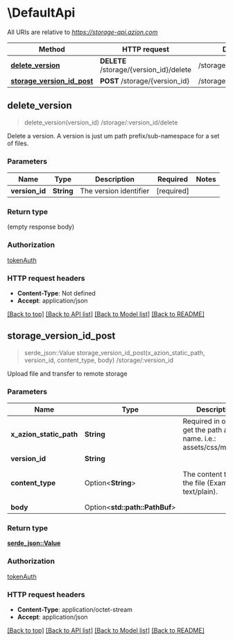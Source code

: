 # \DefaultApi

All URIs are relative to *https://storage-api.azion.com*

Method | HTTP request | Description
------------- | ------------- | -------------
[**delete_version**](DefaultApi.md#delete_version) | **DELETE** /storage/{version_id}/delete | /storage/:version_id/delete
[**storage_version_id_post**](DefaultApi.md#storage_version_id_post) | **POST** /storage/{version_id} | /storage/:version_id



## delete_version

> delete_version(version_id)
/storage/:version_id/delete

Delete a version. A version is just um path prefix/sub-namespace for a set of files.

### Parameters


Name | Type | Description  | Required | Notes
------------- | ------------- | ------------- | ------------- | -------------
**version_id** | **String** | The version identifier | [required] |

### Return type

 (empty response body)

### Authorization

[tokenAuth](../README.md#tokenAuth)

### HTTP request headers

- **Content-Type**: Not defined
- **Accept**: application/json

[[Back to top]](#) [[Back to API list]](../README.md#documentation-for-api-endpoints) [[Back to Model list]](../README.md#documentation-for-models) [[Back to README]](../README.md)


## storage_version_id_post

> serde_json::Value storage_version_id_post(x_azion_static_path, version_id, content_type, body)
/storage/:version_id

Upload file and transfer to remote storage

### Parameters


Name | Type | Description  | Required | Notes
------------- | ------------- | ------------- | ------------- | -------------
**x_azion_static_path** | **String** | Required in order to get the path and file name. i.e.: assets/css/main.css | [required] |
**version_id** | **String** |  | [required] |
**content_type** | Option<**String**> | The content type of the file (Example: text/plain). |  |[default to b2/x-auto]
**body** | Option<**std::path::PathBuf**> |  |  |

### Return type

[**serde_json::Value**](serde_json::Value.md)

### Authorization

[tokenAuth](../README.md#tokenAuth)

### HTTP request headers

- **Content-Type**: application/octet-stream
- **Accept**: application/json

[[Back to top]](#) [[Back to API list]](../README.md#documentation-for-api-endpoints) [[Back to Model list]](../README.md#documentation-for-models) [[Back to README]](../README.md)

